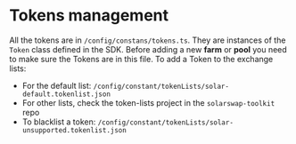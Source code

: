 # Tokens management

All the tokens are in `/config/constans/tokens.ts`. They are instances of the `Token` class defined in the SDK.
Before adding a new **farm** or **pool** you need to make sure the Tokens are in this file.
To add a Token to the exchange lists:

- For the default list: `/config/constant/tokenLists/solar-default.tokenlist.json`
- For other lists, check the token-lists project in the `solarswap-toolkit` repo
- To blacklist a token: `/config/constant/tokenLists/solar-unsupported.tokenlist.json`
